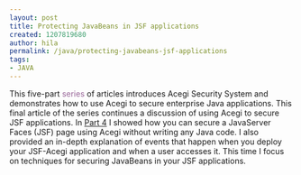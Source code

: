```yaml
---
layout: post
title: Protecting JavaBeans in JSF applications
created: 1207819680
author: hila
permalink: /java/protecting-javabeans-jsf-applications
tags:
- JAVA
---
```

<p><span class="thmr_call" id="thmr_42"><span class="thmr_call" id="thmr_6">This five-part <span style="color: rgb(153, 102, 153);">series</span> of articles introduces Acegi Security System and demonstrates how to use Acegi to secure enterprise Java applications. This final article of the series continues a discussion of using Acegi to secure JSF applications. In <span style="color: rgb(92, 129, 167);"><a title=" Part 4" href="http://www-128.ibm.com/developerworks/java/library/j-acegi4/" target="_blank">Part 4</a></span> I showed how you can secure a JavaServer Faces (JSF) page using Acegi without writing any Java code. I also provided an in-depth explanation of events that happen when you deploy your JSF-Acegi application and when a user accesses it. This time I focus on techniques for securing JavaBeans in your JSF applications. </span></span></p>
